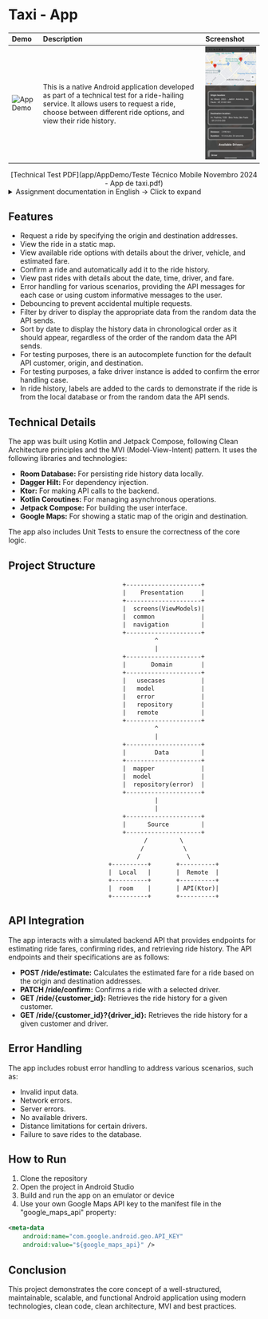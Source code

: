 
# Taxi - App

<div align="center">

| Demo                                | Description                        | Screenshot                         |
| :---------------------------------- | :----------------------------------| :----------------------------------
| <img src="app/AppDemo/app_demo.gif" width="133" alt="App Demo">      | This is a native Android application developed as part of a technical test for a ride-hailing service. It allows users to request a ride, choose between different ride options, and view their ride history. | <img src="app/AppDemo/taxi_app.jpg" width="200" alt="App Demo">                                      

</div>

<div  align="center">
[Technical Test PDF](app/AppDemo/Teste Técnico Mobile Novembro 2024 - App de taxi.pdf)
  </div>

  <details>
  <summary> Assignment documentation in English -> Click to expand</summary>
  <p>

Technical Test - Mobile
Hello, candidate!

First, we would like to thank you for your interest in joining the Shopper.com.br development team.  We are building the best supply system in Brazil and for that we are looking for people passionate about using technology to create innovative solutions.  We hope it's you!   

Explaining a little bit of the selection process:

Stage 1 - Technical Test
In this first phase, you will build the frontend of an application for private transport.  It will be a simple and functional application that will integrate with 3 three endpoints of a simulated API.    

Stage 2 - Technical Presentation
The best deliveries will be invited to present and participate in a more in-depth discussion about the project with the Shopper technical team.    

Stage 3 - Cultural Fit
Once your technical skills have been validated, we now want to get to know you better as a person and professional.  In this next step, you will have the opportunity to talk with our team, share your career goals and better understand our culture and way of working.  It will be an open space to exchange ideas and clarify any questions you may have about us.  In addition, we have prepared a relaxed chat so that we can get to know your values, your motivations and how you fit into our team.  We want to make sure that this opportunity is ideal for you, as much as you are for us.    

## STAGE 1 - Technical test
What you will need to know:

Read technical specifications in English and understand business requirements.    

Develop a native iOS application with swift or Android with kotlin    

The basics of versioning in a repository using Git.  

What you will be evaluated on:
Your application will be submitted to a series of tests that will verify each of the acceptance criteria.  Therefore, it is important that you carefully read and strictly follow all instructions.  Your application must fully comply with the requirements.    

Desirable points, but not eliminatory:

Unit tests.    

A clean architecture (clean code).    

How to deliver your project:
Fill in this (https://forms.gle/hitvwDAyrZDDr2556).    

The delivery will only be of the source code, it is not necessary to generate an APK or IPA of the application.    

The project must compile and run on the Android Studio or Xcode emulator in the latest version.    

The application will connect to the simulated backend of the application at the address:

https://xd5zl5kk2yltomvw5fb37y3bm40vsyrx.lambda-url.sa-east-1.on.aws.    

How you should use LLMS (Copilot, ChatGPT, Gemini, Llama, etc..)
We like and encourage those who seek innovation to become more productive, but we want to evaluate you!  Use LLM as a tool and not as the creator of your code.    

You should NOT do:

Copy this test, paste it into GPT and just copy the result.  LLMs generate bad codes.    

You can do:

Use GPT to improve the code you created or study best practices.    

## SCENARIO 
Let's develop a concept application where the user can request a private car trip from point A to point B. He will be able to choose between some options of drivers and values and confirm the trip.  Then you can also list the history of trips made.    

## BACKEND DEFINITIONS 
The backend is a simulated API, it has standardized responses that are returned according to the parameters sent.  To access the backend, use the base URL below:   

https://xd5zl5kk2yltomvw5fb37y3bm40vsyrx.lambda-url.sa-east-1.0n.aws    

The API has the following endpoints that should be used by the application:

## POST/ride/estimate
Responsible for receiving the origin and destination of the trip and performing the calculations of the trip values.  This endpoint has the following scenarios:   

| "Origin" | "Destination" | "Customer ID" | "Scenario" |
|---|---|---|---|
| "Any" | "Any" | "Any" | "Success with no driver available" |
| "Av. Pres. Kenedy, 2385 - Remédios, Osasco - SP, 02675-031" | "Av. Paulista, 1538 - Bela Vista, São Paulo - SP, 01310-200" | "Any" | "Success with 3 drivers available" |
| "Av. Thomas Edison, 365 - Barra Funda, São Paulo - 01140-000 SP" | "Av. Paulista, 1538 - Bela Vista, São Paulo - SP, 01310-200" | "Any" | "Success with 2 drivers available" |
| "Av. Brasil, 2033 - Jardim America, São Paulo - SP, 01431-001" | "Av. Paulista, 1538 - Bela Vista, São Paulo SP, 01310-200" | "Any" | "Success with 1 driver available" |
| "Any" | "Equal to origin" | "Any" | "Error destination address equal to origin" |
| "Any" | "Null" | "Any" | "Blank destination error" |
| "Null" | "Any" | "Any" | "Blank origin error" |
| "Any" | "Any" | "Null" | "Blank customer id error" | 


Request Body
```xml
JSON

{
    "customer id": string,
    "origin": string,
    "destination": string
}
```
Response Body
```xml
JSON

{
    "origin": {
        "latitude": number,
        "longitude": number
    },
    "destination": {
        "latitude": number,
        "longitude": number
    },
    "distance": number,
    "duration": string,
    "options": [
        {
           "id": number,
            "name": string,
            "description": string,
            "vehicle": string,
            "review": {
                "rating": number,
                "comment": string
            },
            "value": number
        }
    ],
    "routeResponse": object
}
```
## PATCH /ride/confirm
Responsible for confirming the trip. To use the endpoint, consider the driver table below to know when the driver ID is valid and when the distance is valid:    

| "Driver ID" | "Minimum KM accepted" |
|---|---|
| "1" | "1" |
| "2" | "5" |
| "3" | "10" |

This endpoint has the following scenarios:

| "Origin" | "Destination" | "Customer ID" | "Driver ID" | "Distance" | "Scenario" |
|---|---|---|---|---|---|
| "Any" | "Any" | "Any" | "Valid" | "Valid" | "Success" |
| "Any" | "Any" | "Any" | "Valid" | "Invalid" | "Invalid distance error for driver" |
| "Any" | "Any" | "Any" | "Invalid" | "Valid" | "Invalid driver error" |
| "Any" | "Any" | "Any" | "Null" | "Valid" | "Driver error not informed" | 
| "Any" | "Equal to origin" | "Any" | "Valid" | "Valid" | "Address error of destination equal to origin" |
| "Any" | "Null" | "Any" | "Valid" | "Valid" | "Blank destination error" |
| "Null" | "Any" | "Any" | "Valid" | "Valid" | "Origin error blank" |
| "Any" | "Any" | "Null" | "Valid" | "Valid" | "Customer id error in target" |

Request Body
```xml
JSON
{
    "customer id": string,
    "origin": string,
    "destination": string,
    "distance": number,
    "duration": string,
    "driver": {
        "id": number,
        "name": string
    },
    "value": number
}
```

Response Body

| "Status Code" | "Description"                                          | "Response"                                                                     |
|---------------|------------------------------------------------------|---------------------------------------------------------------------------------|
| "200"         | "Operation performed successfully"                     | `{ "success": true }`                                                         |
| "400"         | "The data provided in the body of the request is invalid" | `{ "error_code": "INVALID_DATA", "error_description": string }`             |
| "404"         | "Driver not found"                                     | `{ "error_code": "DRIVER NOT FOUND", "error_description": string }`            |
| "406"         | "Invalid mileage for the driver"                       | `{ "error_code": "INVALID DISTANCE", "error description": string }`            |

## GET/ride/{customer_id}?driver_id={driver id}

Responsible for listing trips made by a certain user

This endpoint has the following scenarios (consider the same driver IDs as the trip confirmation endpoint):

| "Customer ID" | "Driver ID" | "Scenario" |
| --- | --- | --- |
| "СТО1" | "Null or valid" | "Success with random list of trips" |
| "Any" | "Null or valid" | "Error with no trips saved" |
| "СТО1" | "Invalid" | "Invalid driver error" |

Response Body


| "Status Code" | "Description" | "Response" |
| --- | --- | --- |
| "200" | "Operation performed successfully" | "{ "customer_id": string, "rides": \[ { "id": number, "date": datetime, "origin": string, "destination": string, "distance": number, "duration": string, "driver": { "id": number, "name": string }, "value": number } ] }" |
| "400" | "Invalid driver" | "{ "error_code": "INVALID DRIVER", "error_description": string }" |
| "404" | "No records found" | "{ "error_code": "NO RIDES FOUND", "error_description": string }" |


# FRONTEND DEFINITIONS

The Frontend must be a native application, consider the points below:

On Android:

*   Use Kotlin for development.
   
*   You can choose to create the screens in XML or Compose, whichever you prefer.

On iOS:

*   Use Swift for development.
   
*   You can choose to create the screens in UIKit or SwiftUI, whichever you prefer.

## Functionalities and animations:

*   We will evaluate the requirements described in this document, ensure that they are working correctly.
   
*   You can add animations, screen transitions or more refined layouts if you want, however they will not be considered as eliminatory during the evaluation.

The application must have the following screens and behaviors:

## Travel request

*   It must contain a form with the fields to inform the user's id, the origin address and the destination address and a button to estimate the value of the trip.
   
*   You must make the request to the API passing the necessary parameters, upon receiving the response you must display the travel options screen.

## Travel options

*   Must show a static map with the route returned in the plotted estimate, indicating point A and point B. 
   
*   Must show the list of driver options with:
   
    *   name. 
       
    *   description. 
       
    *   vehicle. 
       
    *   evaluation. 
       
    *   value of the trip.
       
*   For each driver there must be a "Choose" button, which will make the request to the API and confirm the trip.
   
*   After confirming the trip, you must automatically forward to the trip history screen.

## Travel history

*   Must show a field to inform the user's id, a driver selector, with an option to show all and a button to apply the filter.
   
*   When applying the filter, it must display the list of trips made, with:
   
    *   date and time of the trip. 
       
    *   driver's name. 
       
    *   origin. 
       
    *   destination. 
       
    *   distance. 
       
    *   weather. 
       
    *   value.

## Error handling and user feedback

*   On all screens, errors must be displayed to the user, allowing him to verify the problem and try again.
   
*   Whenever there is a slower processing, such as a request, it should be presented to the user that the application is performing an action. 
   
*   The application should prevent the user from performing repeated actions by mistake when tapping a button several times (debounce).

--------------------------------------------------------------------------------------------------------------------------------------------------

</p>
</details>

 


## Features

*   Request a ride by specifying the origin and destination addresses.
*   View the ride in a static map.
*   View available ride options with details about the driver, vehicle, and estimated fare.
*   Confirm a ride and automatically add it to the ride history.
*   View past rides with details about the date, time, driver, and fare.
*   Error handling for various scenarios, providing the API messages for each case or using custom informative messages to the user.
*   Debouncing to prevent accidental multiple requests.
*   Filter by driver to display the appropriate data from the random data the API sends.
*   Sort by date to display the history data in chronological order as it should appear, regardless of the order of the random data the API sends.
*   For testing purposes, there is an autocomplete function for the default API customer, origin, and destination.
*   For testing purposes, a fake driver instance is added to confirm the error handling case.
*   In ride history, labels are added to the cards to demonstrate if the ride is from the local database or from the random data the API sends.

## Technical Details

The app was built using Kotlin and Jetpack Compose, following Clean Architecture principles and the MVI (Model-View-Intent) pattern. 
It uses the following libraries and technologies:

*   **Room Database:** For persisting ride history data locally.
*   **Dagger Hilt:** For dependency injection.
*   **Ktor:** For making API calls to the backend.
*   **Kotlin Coroutines:** For managing asynchronous operations.
*   **Jetpack Compose:** For building the user interface.
*   **Google Maps:** For showing a static map of the origin and destination.

The app also includes Unit Tests to ensure the correctness of the core logic.

## Project Structure

                                    +---------------------+
                                    |    Presentation     |
                                    +---------------------+
                                    |  screens(ViewModels)|
                                    |  common             |
                                    |  navigation         |
                                    +---------------------+
                                             ^
                                             |
                                    +---------------------+
                                    |       Domain        |
                                    +---------------------+
                                    |   usecases          |
                                    |   model             | 
                                    |   error             |
                                    |   repository        |
                                    |   remote            |
                                    +---------------------+
                                             ^
                                             |
                                    +---------------------+
                                    |        Data         |
                                    +---------------------+
                                    |  mapper             |
                                    |  model              |
                                    |  repository(error)  | 
                                    +---------------------+
                                             |
                                             |
                                    +---------------------+
                                    |      Source         |
                                    +---------------------+
                                          /         \
                                         /           \
                                        /             \
                                +----------+       +----------+
                                |  Local   |       |  Remote  | 
                                +----------+       +----------+
                                |  room    |       | API(Ktor)| 
                                +----------+       +----------+

## API Integration

The app interacts with a simulated backend API that provides endpoints for estimating ride fares, confirming rides, and retrieving ride history. The API endpoints and their specifications are as follows:

*   **POST /ride/estimate:** Calculates the estimated fare for a ride based on the origin and destination addresses.
*   **PATCH /ride/confirm:** Confirms a ride with a selected driver.
*   **GET /ride/{customer_id}:** Retrieves the ride history for a given customer.
*   **GET /ride/{customer_id}?{driver_id}:** Retrieves the ride history for a given customer and driver.

## Error Handling

The app includes robust error handling to address various scenarios, such as:

*   Invalid input data.
*   Network errors.
*   Server errors.
*   No available drivers.
*   Distance limitations for certain drivers.
*   Failure to save rides to the database.


## How to Run

1.  Clone the repository
2.  Open the project in Android Studio
3.  Build and run the app on an emulator or device
4. Use your own Google Maps API key to the manifest file in the "google_maps_api" property:
```xml
<meta-data
    android:name="com.google.android.geo.API_KEY"
    android:value="${google_maps_api}" />
```

## Conclusion

This project demonstrates the core concept of a well-structured, maintainable, scalable, and functional Android application using modern technologies, 
clean code, clean architecture, MVI and best practices.
